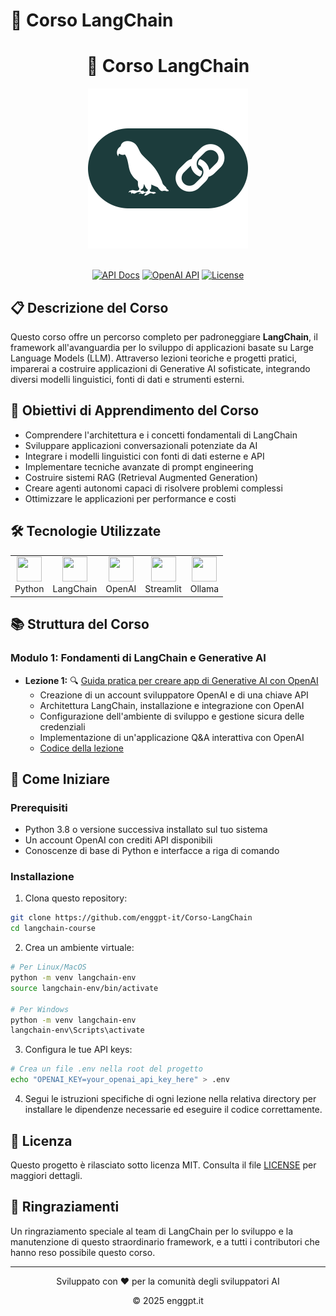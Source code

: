 # 🤖 Corso LangChain
# <center>🤖 Corso LangChain</center>

<div align="center">
  <img src="https://raw.githubusercontent.com/lobehub/lobe-icons/refs/heads/master/packages/static-png/light/langchain-color.png" alt="LangChain Banner" width="256px"/>
  <br/>
  <br/>
  <p>
    <a href="https://python.langchain.com"><img src="https://img.shields.io/badge/docs-API-blue" alt="API Docs"></a>
    <a href="https://platform.openai.com"><img src="https://img.shields.io/badge/OpenAI-API-000000?style=flat&logo=openai&logoColor=white" alt="OpenAI API"></a>
    <a href="https://github.com/langchain-ai/langchain/blob/master/LICENSE"><img src="https://img.shields.io/badge/license-MIT-green.svg" alt="License"></a>
</p>
</div>

## 📋 Descrizione del Corso

Questo corso offre un percorso completo per padroneggiare **LangChain**, il framework all'avanguardia per lo sviluppo di applicazioni basate su Large Language Models (LLM). Attraverso lezioni teoriche e progetti pratici, imparerai a costruire applicazioni di Generative AI sofisticate, integrando diversi modelli linguistici, fonti di dati e strumenti esterni.

## 🎯 Obiettivi di Apprendimento del Corso

- Comprendere l'architettura e i concetti fondamentali di LangChain
- Sviluppare applicazioni conversazionali potenziate da AI
- Integrare i modelli linguistici con fonti di dati esterne e API
- Implementare tecniche avanzate di prompt engineering
- Costruire sistemi RAG (Retrieval Augmented Generation)
- Creare agenti autonomi capaci di risolvere problemi complessi
- Ottimizzare le applicazioni per performance e costi

## 🛠️ Tecnologie Utilizzate

<div align="center">
  <table>
    <tr>
      <td align="center"><img src="https://cdn.jsdelivr.net/gh/devicons/devicon/icons/python/python-original.svg" width="40" height="40"/><br/>Python</td>
      <td align="center"><img src="https://unpkg.com/@lobehub/icons-static-svg@1.45.0/icons/LangChain.svg" width="40" height="40"/><br/>LangChain</td>
      <td align="center"><img src="https://unpkg.com/@lobehub/icons-static-svg@1.45.0/icons/OpenAI.svg" width="40" height="40"/><br/>OpenAI</td>
      <td align="center"><img src="https://miro.medium.com/v2/resize:fit:512/0*Ivza3i6A_rc3qsxu.png" width="40" height="40"/><br/>Streamlit</td>
      <td align="center"><img src="https://unpkg.com/@lobehub/icons-static-svg@1.45.0/icons/Ollama.svg" width="40" height="40"/><br/>Ollama</td>
    </tr>
  </table>
</div>

## 📚 Struttura del Corso

### Modulo 1: Fondamenti di LangChain e Generative AI
- **Lezione 1:** 🔍 [Guida pratica per creare app di Generative AI con OpenAI](https://www.enggpt.it/corso-langchain-lezione-01/)
  - Creazione di un account sviluppatore OpenAI e di una chiave API
  - Architettura LangChain, installazione e integrazione con OpenAI
  - Configurazione dell'ambiente di sviluppo e gestione sicura delle credenziali
  - Implementazione di un'applicazione Q&A interattiva con OpenAI
  - [Codice della lezione](./lesson-1/)

<!--
- **Lezione 2:** 📝 [Prompt Engineering e Templates](./lesson-2/)
  - Strutturazione efficace dei prompt
  - Utilizzo di template e variabili di contesto
  - Catene di prompting

- **Lezione 3:** 🧩 [Modelli, Provider e Configurazioni](./lesson-3/)
  - Integrazione con diversi provider (OpenAI, Google AI, etc.)
  - Ottimizzazione dei parametri del modello
  - Gestione del caching e delle risorse

### Modulo 2: Integrazione con Dati e Fonti Esterne
- **Lezione 4:** 🗃️ [Lavorare con Documenti e Text Splitters](./lesson-4/)
  - Caricamento e preprocessing di documenti
  - Strategie di chunking efficiente
  - Generazione di metadati

- **Lezione 5:** 🔢 [Vector Stores e Embedding Models](./lesson-5/)
  - Funzionamento degli embedding semantici
  - Configurazione di vector databases
  - Implementazione della similarity search

- **Lezione 6:** 🌐 [Integrazione con Database e API](./lesson-6/)
  - Connessione a database relazionali e NoSQL
  - Integrazione con API esterne
  - Orchestrazione del flusso dati

### Modulo 3: Applicazioni Avanzate e Architetture Complesse
- **Lezione 7:** 📊 [Retrieval Augmented Generation (RAG)](./lesson-7/)
  - Architettura RAG end-to-end
  - Tecniche di retrieval efficiente
  - Ottimizzazione delle risposte

- **Lezione 8:** 🤖 [Agenti e Strumenti](./lesson-8/)
  - Creazione di agenti autonomi
  - Integrazione di strumenti e funzioni personalizzate
  - Strategie di risoluzione dei problemi

- **Lezione 9:** 🧠 [Memoria e Gestione dello Stato](./lesson-9/)
  - Tipologie di memoria in LangChain
  - Persistenza delle conversazioni
  - Gestione del contesto in applicazioni complesse

### Modulo 4: Produzione e Casi d'Uso Specializzati
- **Lezione 10:** 🚀 [Deployment e Prestazioni](./lesson-10/)
  - Preparazione per l'ambiente di produzione
  - Ottimizzazione dei costi e della latenza
  - Scalabilità e architetture cloud

- **Lezione 11:** 📱 [Costruzione di ChatBot Multimodali](./lesson-11/)
  - Integrazione di input/output multimodali
  - Gestione di immagini e audio
  - Interfacce conversazionali avanzate

- **Lezione 12:** 🏆 [Progetto Finale: Assistente Specializzato](./lesson-12/)
  - Sviluppo di un'applicazione completa
  - Integrazione di tutte le tecniche apprese
  - Best practices e review del codice
-->

## 🚀 Come Iniziare

### Prerequisiti
- Python 3.8 o versione successiva installato sul tuo sistema
- Un account OpenAI con crediti API disponibili
- Conoscenze di base di Python e interfacce a riga di comando

### Installazione

1. Clona questo repository:
```bash
git clone https://github.com/enggpt-it/Corso-LangChain
cd langchain-course
```

2. Crea un ambiente virtuale:
```bash
# Per Linux/MacOS
python -m venv langchain-env
source langchain-env/bin/activate

# Per Windows
python -m venv langchain-env
langchain-env\Scripts\activate
```

3. Configura le tue API keys:
```bash
# Crea un file .env nella root del progetto
echo "OPENAI_KEY=your_openai_api_key_here" > .env
```

4. Segui le istruzioni specifiche di ogni lezione nella relativa directory per installare le dipendenze necessarie ed eseguire il codice correttamente.

## 📜 Licenza

Questo progetto è rilasciato sotto licenza MIT. Consulta il file [LICENSE](./LICENSE) per maggiori dettagli.

## 🙏 Ringraziamenti

Un ringraziamento speciale al team di LangChain per lo sviluppo e la manutenzione di questo straordinario framework, e a tutti i contributori che hanno reso possibile questo corso.

---

<div align="center">
  <p>Sviluppato con ❤️ per la comunità degli sviluppatori AI</p>
  <p>© 2025 enggpt.it</p>
</div>